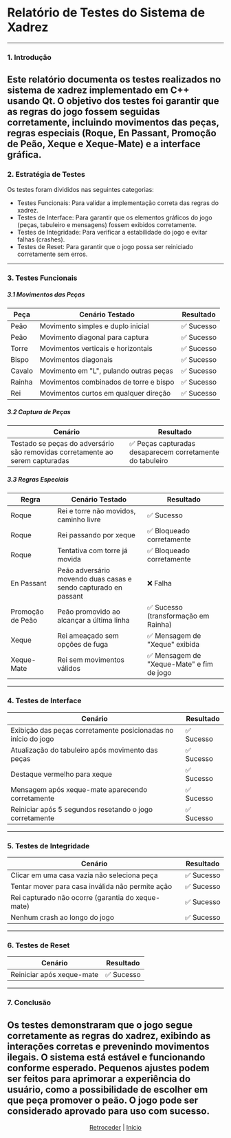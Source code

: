 # Relatório de Testes do Sistema de Xadrez
---
### 1. Introdução
Este relatório documenta os testes realizados no sistema de xadrez implementado em C++ usando Qt. O objetivo dos testes foi garantir que as regras do jogo fossem seguidas corretamente, incluindo movimentos das peças, regras especiais (Roque, En Passant, Promoção de Peão, Xeque e Xeque-Mate) e a interface gráfica.
---
### 2. Estratégia de Testes
Os testes foram divididos nas seguintes categorias:
  - Testes Funcionais: Para validar a implementação correta das regras do xadrez.
  - Testes de Interface: Para garantir que os elementos gráficos do jogo (peças, tabuleiro e mensagens) fossem exibidos corretamente.
  - Testes de Integridade: Para verificar a estabilidade do jogo e evitar falhas (crashes).
  - Testes de Reset: Para garantir que o jogo possa ser reiniciado corretamente sem erros.
---
### 3. Testes Funcionais
##### 3.1 Movimentos das Peças

| Peça |	Cenário Testado |	Resultado |
|--------|----------------------------------|------------|
| Peão |	Movimento simples e duplo inicial |	✅ Sucesso |
| Peão |	Movimento diagonal para captura |	✅ Sucesso |
| Torre |	Movimentos verticais e horizontais |	✅ Sucesso |
| Bispo	| Movimentos diagonais |	✅ Sucesso |
| Cavalo |	Movimento em "L", pulando outras peças |	✅ Sucesso |
| Rainha |	Movimentos combinados de torre e bispo |	✅ Sucesso |
| Rei | Movimentos curtos em qualquer direção |	✅ Sucesso |

##### 3.2 Captura de Peças
|Cenário |Resultado|
|--------|----------------------------------|
|Testado se peças do adversário são removidas corretamente ao serem capturadas|✅ Peças capturadas desaparecem corretamente do tabuleiro|

##### 3.3 Regras Especiais
| Regra |	Cenário Testado |	Resultado |
|--------|----------------------------------|------------|
|Roque |	Rei e torre não movidos, caminho livre |	✅ Sucesso |
|Roque | Rei passando por xeque |	✅ Bloqueado corretamente |
|Roque |	Tentativa com torre já movida |	✅ Bloqueado corretamente |
|En Passant |	Peão adversário movendo duas casas e sendo capturado en passant |	❌ Falha |
|Promoção de Peão |	Peão promovido ao alcançar a última linha |	✅ Sucesso (transformação em Rainha) |
|Xeque |	Rei ameaçado sem opções de fuga |	✅ Mensagem de "Xeque" exibida |
|Xeque-Mate |	Rei sem movimentos válidos |	✅ Mensagem de "Xeque-Mate" e fim de jogo |
---
### 4. Testes de Interface
|Cenário |	Resultado |
|--------|----------------------------------|
|Exibição das peças corretamente posicionadas no início do jogo|	✅ Sucesso|
|Atualização do tabuleiro após movimento das peças|	✅ Sucesso|
|Destaque vermelho para xeque|	✅ Sucesso|
|Mensagem após xeque-mate aparecendo corretamente|	✅ Sucesso|
|Reiniciar após 5 segundos resetando o jogo corretamente|	✅ Sucesso|
---
### 5. Testes de Integridade
|Cenário |	Resultado |
|--------|----------------------------------|
|Clicar em uma casa vazia não seleciona peça|	✅ Sucesso|
|Tentar mover para casa inválida não permite ação|	✅ Sucesso|
|Rei capturado não ocorre (garantia do xeque-mate)|	✅ Sucesso|
|Nenhum crash ao longo do jogo|	✅ Sucesso|
---
### 6. Testes de Reset
| Cenário |	Resultado |
|--------|----------------------------------|
|Reiniciar após xeque-mate |	✅ Sucesso |
---
### 7. Conclusão
Os testes demonstraram que o jogo segue corretamente as regras do xadrez, exibindo as interações corretas e prevenindo movimentos ilegais. O sistema está estável e funcionando conforme esperado. Pequenos ajustes podem ser feitos para aprimorar a experiência do usuário, como a possibilidade de escolher em que peça promover o peão. O jogo pode ser considerado aprovado para uso com sucesso.
---
<div align="center">

[Retroceder](implementacao.md) | [Início](README.md)

</div>
